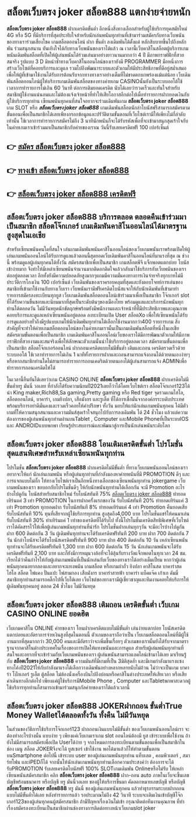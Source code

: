 # สล็อตเว็บตรง joker สล็อต888  แตกง่ายจ่ายหนัก

**สล็อตเว็บตรง joker สล็อต888** ฝากเครดิตขั้นต่ำ  อีกหนึ่งสิ่งทางเลือกสำหรับผู้ใช้บริการยุคสมัยใหม่ 4G หรือ 5G ที่มีบริการที่สุดประทับใจสำหรับนักเล่นพนันทุกท่านที่เข้ามาร่วมสมัครกับทางเว็บพนันของทางเราร่วมเสี่ยงโชค เกมสล็อตออนไลน์ ฝาก ขั้นต่ำ ลงเดิมพันได้ตั้งแต่ หลักสิบบาทขึ้นไปถึงหลักพัน ร่วมสนุกสนาน บันเทิงใจได้กับทางเว็บพนันของเราได้แล้ว ณ เวลานี้เว็บคาสิโนสล็อตผู้บริการเกมพนันเดิมพันสล็อตที่เปิดให้ผู้เล่นพนันได้ร่วมเล่นมาอย่างยาวนานมากกว่า 4 ปี มีภาพกราฟฟิกที่สวยสมจริง รูปแบบ 3 D
มิหนำซ้ำทางเว็บคาสิโนออนไลน์ของเรายังมี  PROGRAMMER มือหนึ่งการสร้างเว็บไซต์ที่คอยบริการและดูแล  รวมไปถึงพัฒนาระบบและตัวเกมให้มีประสิทธิภาพที่ดีอยู่สม่ำเสมอ เพื่อให้ผู้ที่เข้ามาใช้งานได้รับการต้อนรับจากทางทางเราอย่างเต็มที่ไม่ขาดตกบกพร่องแม้แต่น้อย เว็บเดิมพันสล็อตออนไลน์ผู้ให้บริการเกมเดิมพันสล็อตของทางค่ายเกม CASINOนั้นยังเป็นระบบออโต้ใช้เวลาการทำรายการไม่เกิน 60 วินาที ต่อการเติมยอดเครดิต นับได้เลยว่ารวดเร็วและทันใจสำหรับสมาชิกผู้ใช้งานแน่นอนและไม่ต้องแจ้งเจ้าหน้าที่ทำให้เสียโอกาสอีกต่อไปเมื่อทำรายการฝากยอดเงินกับผู้ใช้บริการทุกท่าน
เซียนพนันทุกคนที่สนใจอยากจะร่วมเดิมพันเกม **สล็อตเว็บตรง joker สล็อต888** เกม SLOT  หรือ ***สล็อตเว็บตรง joker สล็อต888*** เกมเดิมพันสล็อตนักล่าโบนัสฟรีสามารถสมัครตามขั้นตอนเพื่อเป็นสมาชิกได้เลยเพียงกรอกข้อมูลและปรัวัติตามขั้นตอนที่เว็บไซต์เรามีให้เพียงไม่กี่ลำดับเท่านั้น ใช้เวลาการทำรายการสมัครไม่ถึง 3 นาทีนักพนันก็จะได้รับรหัสเพื่อที่จะเข้ามาสนุกสุดเร้าใจกับในค่ายเกมเราเข้าร่วมมาเป็นสมาชิกกับค่ายของเราณ วันนี้รับเลยเครดิตฟรี 100 เปอร์เซ็นต์

## 👉 [สมัคร สล็อตเว็บตรง joker สล็อต888](https://archa888.com/)
## 👉 [ทางเข้า สล็อตเว็บตรง joker สล็อต888](https://archa888.com/)
## 👉 [สล็อตเว็บตรง joker สล็อต888 เครดิตฟรี](https://archa888.com/)

## สล็อตเว็บตรง joker สล็อต888 บริการตลอด ตลอดคืนเข้าร่วมมาเป็นสมาชิก สล็อตโจ๊กเกอร์ เกมเดิมพันคาสิโนออนไลน์ได้มาตรฐานสูงสุดในเอเชีย

สำหรับเซียนพนันคนใดที่สนใจ เล่นเกมเดิมพันพนันคาสิโนออนไลน์ของเว็บเกมพนันเราพร้อมเปิดให้ผู้เล่นเกมพนันออนไลน์ได้รับการดูแลแล้วตอนนี้สุดยอดเว็บเดิมพันคาสิโนออนไลน์ที่มาแรงที่สุด ณ ช่วงนี้ พร้อมดูแลผู้เล่นทุกคนได้ทั้งวัน สมัครสมาชิกเพื่อเป็นสมาชิก เกมสล็อตพีจี แจ็กพอตแตกบ่อย โบนัสเข้าง่ายมาก จึงทำให้มีเหล่าเซียนพนันจำนวนมากติดอกติดใจแล้วกลับมาใช้บริการกับเว็บพนันของเราต่ออยู่ตลอดเวลา อีกทั้งยังมีความปลอดภัยสูงมากๆแถมมีความมั่นคงทางการเงินจ่ายจริงทุกบาทไม่มีประวัติการโกงเงิน 100 เปอร์เซ็นต์ เว็บเดิมพันของเราครอบคลุมที่สุดและยังตอบโจทย์การเล่นของสมาชิกที่เข้ามาใช้งานกับทางเว็บเรา
เว็บพนันเรามีฟรีเครดิตโบนัสแจกให้กับนักเดิมพันที่เข้ามาทำรายการสมัครลงทะเบียนทุกยูส เว็บเกมเดิมพันสล็อตออนไลน์เข้าร่วมมาเพื่อเป็นสมาชิก โจ๊กเกอร์ slot ที่ได้รับความชื่นชอบและนิยมมากที่สุดเป็นระดับต้นๆของเมืองไทย พร้อมดูแลและบริการนักพนันทุกท่านได้ตลอดวัน ไม่มีวันหยุดนักขัตฤกษ์พร้อมยังมีพนักงานและเจ้าหน้าที่ที่มีประสิทธิภาพและคุณภาพคอยบริการและดูแลเหล่าเซียนพนันอยู่ตลอด ลงทะเบียนเปิด User สล็อตXo เพื่อให้เซียนพนันได้รับการดูแลอย่างทั่วถึงมีรูปแบบเกมให้นักเดิมพันทุกท่านได้เลือกใช้งานมากกว่า400 รายการเกม
สิ่งสำคัญที่จะทำให้ค่ายเกมสล็อตออนไลน์ของในค่ายเกมเรานั้นเป็นเกมเดิมพันสล็อตที่หนึ่งในเอเชีย สมัครตามขั้นตอนเพื่อเป็นสมาชิก  เกมเดิมพันคาสิโนออนไลน์เว็บของเราได้มีการพัฒนาตัวเกมให้มีภาพกราฟิกที่สวยงามและสมจริงเพื่อให้ลักษณะตัวเกมนั้นน่าใช้บริการอยู่ตลอดเวลา สมัครตามขั้นตอนเพื่อเป็นสมาชิก สล็อตโจ๊กเกอร์ออนไลน์ ฝากถอนเครดิตแบบไม่มีขั้นต่ำ เติมและถอน เครดิตรวดเร็วด้วยระบบออโต้ ใช้เวลาทำรายการไม่เกิน 1 นาทีทั้งรายการฝากและถอนสามารถแจ้งถอนได้ด้วยตนเองง่ายๆ หรือหากสมาชิกท่านใดไม่สามารถทำรายการถอนเคดริตด้วยตนเองได้ผู้เล่นสามารถแจ้ง ADMINเพื่อทำรายการถอนเครดิตให้ได้

ในเวลานี้ยืนยันได้เลยว่าเกม CASINO ONLINE **สล็อตเว็บตรง joker สล็อต888** ฝากเครดิตไม่มีขั้นต่ำทรู มันนี่ วอเลท ที่กำลังได้รับความนิยมปี2021เลยก็ว่าได้โดยเว็บไซต์เรา สล็อตโจ๊กเกอร์123ได้นำ  King maker,Rich88,Sa gaming,Pretty gaming  หรือ Red tiger จุดรวมเกมไฮโล, สล็อตออนไลน์, บาคาร่า, เกมยิงปลา, เสือมังกร และรูเล็ต ที่ได้การเชื่อมั่นจากองค์กรระบดับประเทศ พร้อมบริการอย่าดีมั่นคงและรวดเร็วคอยให้คำปรึกษา ทั้งวัน มอบให้แก่นักเล่นเกมพนันทุกคน ได้มีตัวเกมที่ให้ความสนุกสนานและความมันส์สุดเร้าใจสนุกไปกับการลงเดิมพัน ได้ 24 ชั่วโมง แล้วแต่ความต้องการของผู้เล่นพนันทุกท่านผ่านบนTablet , Computer และMobile Phoneที่เป็นระบบIOS และ ANDROIDแบบพกพา เรียนรู้ประสบการณ์และพัฒนาสู่การเป็นนักเล่นพนันระดับโลก

## สล็อตเว็บตรง joker สล็อต888 โอนเติมเครดิตขั้นต่ำ โปรโมชั่นสุดแสนพิเศษสำหรับเหล่าเซียนพนันทุกท่าน

โปรโมชั่น **สล็อตเว็บตรง joker สล็อต888** ฝากเครดิตไม่มีขั้นต่ำ ที่ทางเว็บเกมพนันออนไลน์ของเราอยากจะให้แก่  นักเล่นเกมพนัน หรือผู้เล่นทุกท่านที่กำลังมองหาค่ายพนันที่มี  PROMOTION ดีๆ และการแจกแบบไม่กั๊ก ให้ทางเว็บไซต์เราเป็นอีกหนึ่งทางเลือกของเซียนพนันทุกท่าน jokergame เว็บเกมพนันของเรา ขอบอกกับโปรโมชั่นดีๆ ให้กับนักพนันทุกท่านได้เลือกกัน จะมี Promotion อะไรบ้างไปดูกัน
โบนัสสำหรับสมาชิกใหม่ รับโบนัสทันที 75% [สล็อตเว็บตรง joker สล็อต888](https://archa888.com/) ทำยอดเทิร์นแค่ 3 เท่า
 PROMOTION ในการฝากครั้งแรกของวัน รับโบนัสทันที 20% ทำยอดเทิร์นแค่ 3 เท่า
 Promotion ทุกยอดฝาก รับโบนัสทันที 8% ทำยอดเทิร์นแค่ 4 เท่า
 Promotion คืนยอดเสีย รับโบนัสทันที 10% ทุนที่เสียจากผู้ใช้บริการทุกท่าน สูงสุดถึง4,000 บาท
โปรโมชั่นแชร์ให้คนมาเล่น รับโบนัสทันที 30% ทำเทิร์นแค่ 1 เท่าของเครดิตที่ได้รับไป
ทั้งนี้โปรโมชั่นเครดิตสิทธิพิเศษที่เว็บไซต์เราได้คัดสรรไว้ให้เพื่อผู้เล่นเกมพนันทุกท่านที่น่ารัก โปรโมชั่นฝากเล่นทุกๆวัน จะมีอะไรบ้างไปดูกัน
ฝาก 600 ติดต่อกัน 3 วัน ผู้เดิมพันทุกท่านจะได้รับเครดิตฟรีทันที 200 บาท
ฝาก 700 ติดต่อกัน 7 วัน นักล่าโบนัสจะได้รับโบนัสเครดิตฟรีทันที 900 บาท
ฝาก 400 ติดต่อกัน 10 วัน เหล่าเซียนพนันทุกท่านจะได้รับเครดิตฟรีทันที 1,300 บาท
ฝาก 600 ติดต่อกัน 15 วัน นักเล่นเกมพนันจะได้รับเครดิตฟรีทันที 2,100 บาท
และก็ยังมีการหมุนวงล้อที่จะได้ลุ้นรับรางวัลแจ็กพอตในทุกเวลา 24 ชม. เรียกได้ว่าคืนกำไรให้กับผู้เล่นเกมพนันที่เป็นนักเล่นกับเว็บของทางเราได้อย่างเต็มเปี่ยม หากว่าผู้เล่นพนันทุกคนอยากลองและอยากจะแทงพนัน เกมสล็อต หรือเกมกำถั่ว  ยิงปลา คาสิโนสด บาคาร่าสด ไฮโล สล็อต ไพ่แคง ปั่นแปะ ไพ่สามกอง เสือมังกร บาคาร่าสายฟ้า บาคาร่า แบ็คแจ๊ค เก้าเก ดัมมี่ สมาชิกทุกท่านสามารถคลิ๊กไปที่เว็บได้เลย เว็บไซต์ของทางเรามีผู้เชี่ยวชาญและทีมงานคอยให้บริการให้ผู้เดิมพันทุกคนอยู่ ตลอด 24 ชั่วโมง ไม่มีวันหยุด

## สล็อตเว็บตรง joker สล็อต888 เติมถอน เครดิตขั้นต่ำ  เว็บเกม CASINO ONLINE ยอดฮิต

เว็บเกมคาสิโน ONLINE ค่ายของเรา โอนฝากเครดิตแบบไม่มีขั้นต่ำ เล่นง่ายแตกบ่อย โบนัสเครดิตแตกบ่อยและอัตราการจ่ายเงินสูงที่สุดในตอนนี้ ตัวเกมของเราถือว่าเป็น เว็บเกมสล็อตออนไลน์ที่มีผู้ใช้งานมากที่สุดมากกว่า 30,000 คนและมีอัตราว่าจะเพิ่มขึ้นเรื่อยๆ ตัวเกมของเรานั้นยังได้รับจากมาตราฐานจากคาสิโนต่างประเทศในเรื่องของการเปิดให้แทงพนันและการดูแล สำหรับผู้เล่นพนันทุกท่านที่สนใจและอยากที่จะเข้าร่วมกับเว็บเกมพนันของเรา ผู้เล่นพนันสามารถแอดไลน์เข้ามาได้เลย
	มาเรียนรู้กับ **สล็อตเว็บตรง joker สล็อต888** ความมันส์ที่มีเกมที่เป็น 3มิติสุดล้ำ และมีเกมกำลังมาแรงแซงทางโค้งปี2021ให้กับกำลังมาแรงได้เลือกวางเดิมพันอย่างหลากหลายนับไม่ถ้วน  ไม่ว่าจะเป็นเกม บาคาร่า โป๊กเกอร์ รูเล็ต ตู้สล็อต ไม่ต้องนั่งเครื่องบินไปถึงบ่อนหรือคาสิโนต่างประเทศให้เสียเวลา หรือเสียค่าเดินทางอีกต่อไป เพียงแค่ผู้ใช้บริการมีMobile Phone , Computer และTabletพกพาสะดวกผู้ใช้บริการทุกท่านก็สามารถเข้ามาร่วมสนุกกัลค่ายของเราได้แล้วเวลานี้

## สล็อตเว็บตรง joker สล็อต888 JOKERฝากถอน ขั้นต่ำTrue Money Walletได้ตลอดทั้งวัน ทั้งคืน ไม่มีวันหยุด

ในส่วนของวิธีการใช้บริการโจ๊กเกอร์123 ฝากถอนเงินแบบไม่มีขั้นต่ำ ของเว็บเกมพนันออนไลน์เรา จะต้องทำอะไรบ้างนั้น แบบง่าย ๆ เพียงแค่เว็บเกมเราเกม slot ออนไลน์ต้องมี ยูส เข้าระบบเพื่อใช้งาน ถ้ายังไม่มีสามารถสมัครเพื่อเปิด Userได้ง่าย ๆ จากโหมดการลงทะเบียนตามขั้นตอนเพื่อเป็นสมาชิกในช่อง เมนู สล็อต JOKERจึงจะได้ ยูสเซอร์ เข้าใช้งาน พอได้มาแล้วก็ให้ทำตามขั้นตอนบนSmartphone ต่อไปนี้
เข้าระบบ user  ของผู้เล่นเกมพนันทุกท่าน แท็บเลต , คอมพิวเตอร์ , สมาร์ทโฟน และiPEDก็ได้
จากนั้นให้นักเล่นเกมพนันทุกท่านเลือกความประสงค์ว่า ต้องการจะได้รับPROMOTION รับเลยเครดิตโบนัสฟรี 100% SLOTเกมเดิมพัน Onlineหรือไม่รับ
ให้เหล่าเซียนพนันสมัครสมาชิก คลิก **สล็อตเว็บตรง joker สล็อต888** ฝาก-ถอน auto ภาพในเว็บจะขึ้นเลขบัญชีพร้อมธนาคาร หรือบัญชี ทรู มันนี่วอเลท ของผู้ให้บริการขึ้นมา
คัดลอกหมายเลขบัญชี หรือบัญชี **สล็อตเว็บตรง joker สล็อต888** ทรู มันนี่ ของผู้เล่นเกมพนันทุกคน แล้วทำธุรกรรมระบบฝากถอน แบบไม่มีขั้นต่ำได้เลย
หลังทำรายการแล้ว รอประมาณไม่ถึง 42 วินาที ระบบจะเติมเงินเข้าบัญชีโจ๊กเกอร์123ของผู้เล่นทุกคนผู้สมัครสมาชิก
ถ้ามีปัญหาเรื่องเงินไม่เข้า กรุณาติดต่อทีมงานคุณภาพ ที่ทำเรื่องสมัครลงทะเบียนเป็นสมาชิกผ่านช่องทางการติดต่อทางหน้าเว็บเกมslot joker



